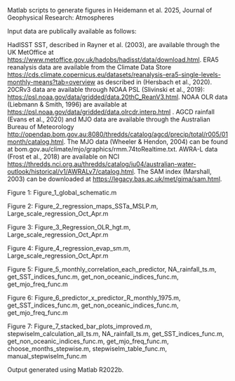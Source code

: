 Matlab scripts to generate figures in Heidemann et al. 2025, Journal of Geophysical Research: Atmospheres

Input data are publically available as follows:

HadISST SST, described in Rayner et al. (2003), are available through the UK MetOffice at https://www.metoffice.gov.uk/hadobs/hadisst/data/download.html. 
ERA5 reanalysis data are available from the Climate Data Store https://cds.climate.copernicus.eu/datasets/reanalysis-era5-single-levels-monthly-means?tab=overview as described in (Hersbach et al., 2020). 
20CRv3 data are available through NOAA PSL (Slivinski et al., 2019): https://psl.noaa.gov/data/gridded/data.20thC_ReanV3.html. 
NOAA OLR data (Liebmann & Smith, 1996) are available at https://psl.noaa.gov/data/gridded/data.olrcdr.interp.html . 
AGCD rainfall (Evans et al., 2020) and MJO data are available through the Australian Bureau of Meteorology http://opendap.bom.gov.au:8080/thredds/catalog/agcd/precip/total/r005/01month/catalog.html. 
The MJO data (Wheeler & Hendon, 2004) can be found at bom.gov.au/climate/mjo/graphics/rmm.74toRealtime.txt. 
AWRA-L data (Frost et al., 2018) are available on NCI https://thredds.nci.org.au/thredds/catalog/iu04/australian-water-outlook/historical/v1/AWRALv7/catalog.html. 
The SAM index (Marshall, 2003) can be downloaded at https://legacy.bas.ac.uk/met/gjma/sam.html.

Figure 1: Figure_1_global_schematic.m

Figure 2: Figure_2_regression_maps_SSTa_MSLP.m, Large_scale_regression_Oct_Apr.m 

Figure 3: Figure_3_Regression_OLR_hgt.m, Large_scale_regression_Oct_Apr.m

Figure 4: Figure_4_regression_evap_sm.m, Large_scale_regression_Oct_Apr.m

Figure 5: Figure_5_monthly_correlation_each_predictor, NA_rainfall_ts.m, get_SST_indices_func.m, get_non_oceanic_indices_func.m, get_mjo_freq_func.m

Figure 6: Figure_6_predictor_x_predictor_R_monthly_1975.m, get_SST_indices_func.m, get_non_oceanic_indices_func.m, get_mjo_freq_func.m

Figure 7: Figure_7_stacked_bar_plots_improved.m, stepwiselm_calculation_all_ts.m, NA_rainfall_ts.m, get_SST_indices_func.m, get_non_oceanic_indices_func.m, get_mjo_freq_func.m, choose_months_stepwise.m, stepwiselm_table_func.m, manual_stepwiselm_func.m


Output generated using Matlab R2022b. 
